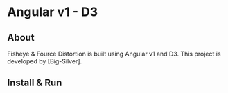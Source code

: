 # Angular v1 - D3



## About

Fisheye & Fource Distortion is built using Angular v1 and D3.
This project is developed by [Big-Silver].

## Install & Run

